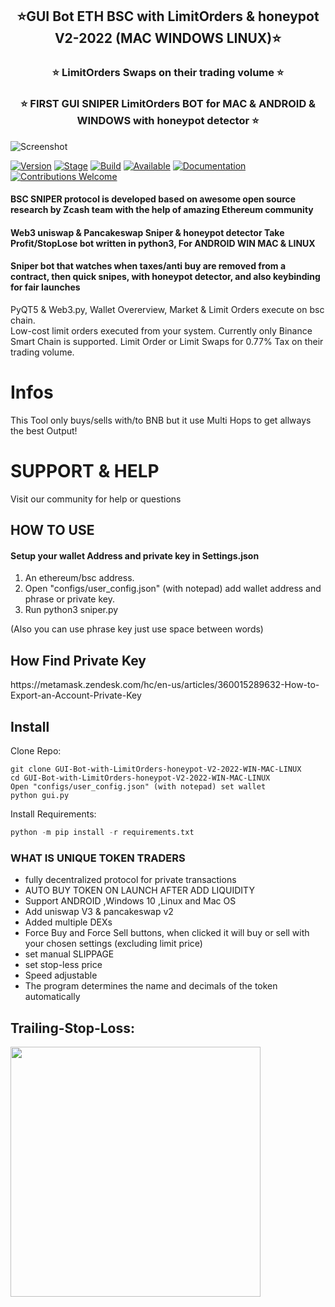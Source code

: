 <h2 align="center">⭐️GUI Bot ETH BSC with LimitOrders & honeypot V2-2022 (MAC WINDOWS LINUX)⭐️ </h2>
       
<h3 align="center">⭐️ LimitOrders Swaps on their trading volume ⭐️</h3>

<h3 align="center">⭐️ FIRST GUI SNIPER LimitOrders BOT for MAC & ANDROID & WINDOWS with honeypot detector ⭐️</h3>
          
          
![Screenshot](https://github.com/seeememagaiin/GUI-ETH-BSC-Bot-with-LimitOrders-honeypot-V2-2022-WIN-MAC-LINUX/blob/main/JDCOPRP%20BOT.png)
  
[![Version](https://img.shields.io/badge/Codename-WHITEHAT-blue.svg?maxAge=259200)]()
[![Stage](https://img.shields.io/badge/Release-Stable-brightgreen.svg)]()
[![Build](https://img.shields.io/badge/Supported_OS-MAC-red.svg)]()
[![Available](https://img.shields.io/badge/Available-WIN-yellow.svg?maxAge=259200)]()
[![Documentation](https://img.shields.io/badge/BSC-SNIPER-red.svg?maxAge=259200)]()
[![Contributions Welcome](https://img.shields.io/badge/Type-FREE-green.svg?style=flat)]()

  
#### BSC SNIPER protocol is developed based on awesome open source research by Zcash team with the help of amazing Ethereum community
#### Web3 uniswap & Pancakeswap Sniper & honeypot detector Take Profit/StopLose bot written in python3, For ANDROID WIN MAC & LINUX
#### Sniper bot that watches when taxes/anti buy are removed from a contract, then quick snipes, with honeypot detector, and also keybinding for fair launches

  

PyQT5 &amp; Web3.py, Wallet Overerview, Market &amp; Limit Orders execute on bsc chain.  
Low-cost limit orders executed from your system.
Currently only Binance Smart Chain is supported.
Limit Order or Limit Swaps for 0.77% Tax on their trading volume.

 
# Infos
This Tool only buys/sells with/to BNB but it use Multi Hops to get allways the best Output!  


# SUPPORT & HELP
Visit our community for help or questions

 
<H2>HOW TO USE</H2>

#### Setup your wallet Address and private key in Settings.json
1. An ethereum/bsc address.
2. Open "configs/user_config.json" (with notepad) add wallet address and phrase or private key.
3. Run python3 sniper.py
 
(Also you can use phrase key just use space between words)

<H2>How Find Private Key</H2>
https://metamask.zendesk.com/hc/en-us/articles/360015289632-How-to-Export-an-Account-Private-Key

## Install
Clone Repo:  
```shell
git clone GUI-Bot-with-LimitOrders-honeypot-V2-2022-WIN-MAC-LINUX
cd GUI-Bot-with-LimitOrders-honeypot-V2-2022-WIN-MAC-LINUX
Open "configs/user_config.json" (with notepad) set wallet
python gui.py
```

Install Requirements:  
```python
python -m pip install -r requirements.txt
```  

<H3>WHAT IS UNIQUE TOKEN TRADERS</h3>

- fully decentralized protocol for private transactions
- AUTO BUY TOKEN ON LAUNCH AFTER ADD LIQUIDITY
- Support ANDROID ,Windows 10 ,Linux and Mac OS
- Add uniswap V3 & pancakeswap v2 
- Added multiple DEXs
- Force Buy and Force Sell buttons, when clicked it will buy or sell with your chosen settings (excluding limit price)
- set manual SLIPPAGE 
- set stop-less price
- Speed adjustable
- The program determines the name and decimals of the token automatically


## Trailing-Stop-Loss:
<img src="http://www.financial-spread-betting.com/community/wp-content/uploads/2011/11/trailing-stop-buy.jpg" height="400">
